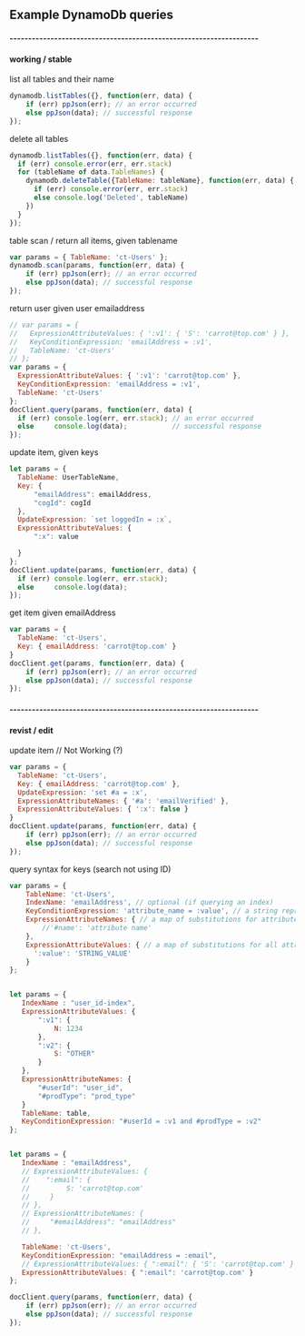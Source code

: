 ## Example DynamoDb queries

#### -------------------------------------------------------------------
#### working / stable

list all tables and their name

``` javascript
dynamodb.listTables({}, function(err, data) {
    if (err) ppJson(err); // an error occurred
    else ppJson(data); // successful response
});
```

delete all tables

``` javascript
dynamodb.listTables({}, function(err, data) {
  if (err) console.error(err, err.stack)
  for (tableName of data.TableNames) {
    dynamodb.deleteTable({TableName: tableName}, function(err, data) {
      if (err) console.error(err, err.stack)
      else console.log('Deleted', tableName)
    })
  }
});
```

table scan / return all items, given tablename

``` javascript
var params = { TableName: 'ct-Users' };
dynamodb.scan(params, function(err, data) {
    if (err) ppJson(err); // an error occurred
    else ppJson(data); // successful response
});
```

return user given user emailaddress

``` javascript
// var params = {
//   ExpressionAttributeValues: { ':v1': { 'S': 'carrot@top.com' } },
//   KeyConditionExpression: 'emailAddress = :v1',
//   TableName: 'ct-Users'
// };
var params = {
  ExpressionAttributeValues: { ':v1': 'carrot@top.com' },
  KeyConditionExpression: 'emailAddress = :v1',
  TableName: 'ct-Users'
};
docClient.query(params, function(err, data) {
  if (err) console.log(err, err.stack); // an error occurred
  else     console.log(data);           // successful response
});
````

update item, given keys
``` javascript
let params = {
  TableName: UserTableName,
  Key: {
      "emailAddress": emailAddress,
      "cogId": cogId
  },
  UpdateExpression: `set loggedIn = :x`,
  ExpressionAttributeValues: {
      ":x": value

  }
};
docClient.update(params, function(err, data) {
  if (err) console.log(err, err.stack);
  else     console.log(data);
});
````


get item given emailAddress

``` javascript
var params = {
  TableName: 'ct-Users',
  Key: { emailAddress: 'carrot@top.com' }
}
docClient.get(params, function(err, data) {
    if (err) ppJson(err); // an error occurred
    else ppJson(data); // successful response
});
```

#### -------------------------------------------------------------------
#### revist / edit

update item // Not Working (?)

``` javascript
var params = {
  TableName: 'ct-Users',
  Key: { emailAddress: 'carrot@top.com' },
  UpdateExpression: 'set #a = :x',
  ExpressionAttributeNames: { '#a': 'emailVerified' },
  ExpressionAttributeValues: { ':x': false }
}
docClient.update(params, function(err, data) {
    if (err) ppJson(err); // an error occurred
    else ppJson(data); // successful response
});
```

query syntax for keys (search not using ID)

``` javascript
var params = {
    TableName: 'ct-Users',
    IndexName: 'emailAddress', // optional (if querying an index)
    KeyConditionExpression: 'attribute_name = :value', // a string representing a constraint on the attribute
    ExpressionAttributeNames: { // a map of substitutions for attribute names with special characters
        //'#name': 'attribute name'
    },
    ExpressionAttributeValues: { // a map of substitutions for all attribute values
      ':value': 'STRING_VALUE'
    }
};


let params = {
   IndexName : "user_id-index",
   ExpressionAttributeValues: {
       ":v1": {
           N: 1234
       },
       ":v2": {
           S: "OTHER"
       }
   },
   ExpressionAttributeNames: {
       "#userId": "user_id",
       "#prodType": "prod_type"
   }
   TableName: table,
   KeyConditionExpression: "#userId = :v1 and #prodType = :v2"
};


let params = {
   IndexName : "emailAddress",
   // ExpressionAttributeValues: {
   //    ":email": {
   //         S: 'carrot@top.com'
   //     }
   // },
   // ExpressionAttributeNames: {
   //     "#emailAddress": "emailAddress"
   // },

   TableName: 'ct-Users',
   KeyConditionExpression: "emailAddress = :email",
   // ExpressionAttributeValues: { ":email": { 'S': 'carrot@top.com' } }
   ExpressionAttributeValues: { ":email": 'carrot@top.com' }
};

docClient.query(params, function(err, data) {
    if (err) ppJson(err); // an error occurred
    else ppJson(data); // successful response
});
````
